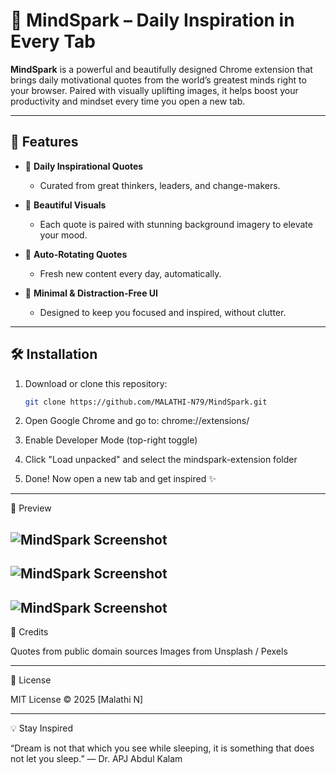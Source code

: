 # 🌟 MindSpark – Daily Inspiration in Every Tab

**MindSpark** is a powerful and beautifully designed Chrome extension that brings daily motivational quotes from the world’s greatest minds right to your browser. Paired with visually uplifting images, it helps boost your productivity and mindset every time you open a new tab.

---

## 🚀 Features

- 🧠 **Daily Inspirational Quotes**
  - Curated from great thinkers, leaders, and change-makers.
  
- 🌄 **Beautiful Visuals**
  - Each quote is paired with stunning background imagery to elevate your mood.

- 📅 **Auto-Rotating Quotes**
  - Fresh new content every day, automatically.

- 🎯 **Minimal & Distraction-Free UI**
  - Designed to keep you focused and inspired, without clutter.

---

## 🛠 Installation

1. Download or clone this repository:
   ```bash
   git clone https://github.com/MALATHI-N79/MindSpark.git

2. Open Google Chrome and go to: chrome://extensions/

3. Enable Developer Mode (top-right toggle)

4. Click "Load unpacked" and select the mindspark-extension folder

5. Done! Now open a new tab and get inspired ✨

---

📸 Preview

![MindSpark Screenshot](preview1.png)
---
![MindSpark Screenshot](preview2.png)
---
![MindSpark Screenshot](preview3.png)
---

🤝 Credits

Quotes from public domain sources
Images from Unsplash / Pexels

---

📜 License

MIT License © 2025 [Malathi N]

---

💡 Stay Inspired

“Dream is not that which you see while sleeping, it is something that does not let you sleep.”
— Dr. APJ Abdul Kalam

